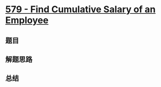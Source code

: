 # [579 - Find Cumulative Salary of an Employee](https://leetcode.com/problems/find-cumulative-salary-of-an-employee/)

## 题目


## 解题思路


## 总结


